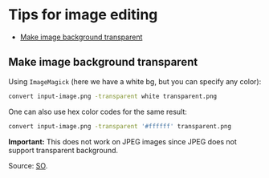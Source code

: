 # Tips for image editing

- [Make image background transparent](#make-image-background-transparent)

## Make image background transparent

Using `ImageMagick` (here we have a white bg, but you can specify any color):

```bash
convert input-image.png -transparent white transparent.png
```

One can also use hex color codes for the same result:

```bash
convert input-image.png -transparent '#ffffff' transparent.png
```

**Important:** This does not work on JPEG images since JPEG does not support transparent background.

Source: [SO](https://stackoverflow.com/a/11115408).

